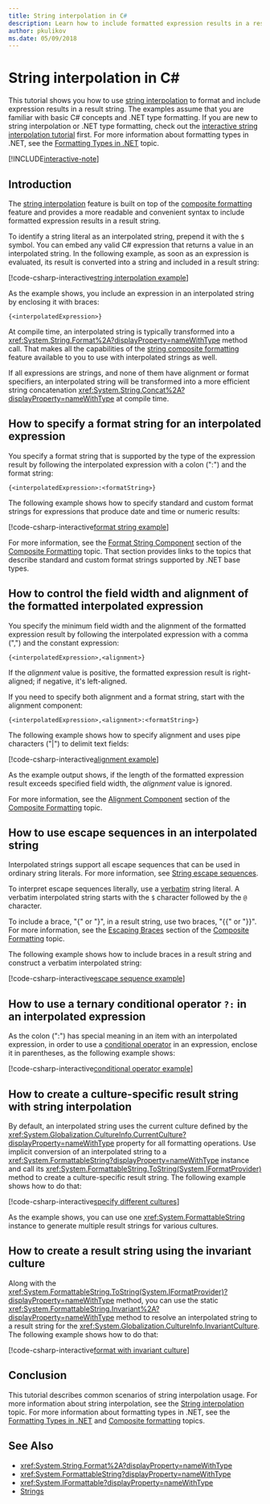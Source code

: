```yaml
---
title: String interpolation in C#
description: Learn how to include formatted expression results in a result string in C# with string interpolation.
author: pkulikov
ms.date: 05/09/2018
---
```

# String interpolation in C# #

This tutorial shows you how to use [string interpolation](../language-reference/tokens/interpolated.md) to format and include expression results in a result string. The examples assume that you are familiar with basic C# concepts and .NET type formatting. If you are new to string interpolation or .NET type formatting, check out the [interactive string interpolation tutorial](../tutorials/intro-to-csharp/interpolated-strings.yml) first. For more information about formatting types in .NET, see the [Formatting Types in .NET](../../standard/base-types/formatting-types.md) topic.

[!INCLUDE[interactive-note](~/includes/csharp-interactive-note.md)]

## Introduction

The [string interpolation](../language-reference/tokens/interpolated.md) feature is built on top of the [composite formatting](../../standard/base-types/composite-formatting.md) feature and provides a more readable and convenient syntax to include formatted expression results in a result string.

To identify a string literal as an interpolated string, prepend it with the `$` symbol. You can embed any valid C# expression that returns a value in an interpolated string. In the following example, as soon as an expression is evaluated, its result is converted into a string and included in a result string:

[!code-csharp-interactive[string interpolation example](~/samples/snippets/csharp/tutorials/string-interpolation/Program.cs#1)]

As the example shows, you include an expression in an interpolated string by enclosing it with braces:

```
{<interpolatedExpression>}
```

At compile time, an interpolated string is typically transformed into a <xref:System.String.Format%2A?displayProperty=nameWithType> method call. That makes all the capabilities of the [string composite formatting](../../standard/base-types/composite-formatting.md) feature available to you to use with interpolated strings as well.

If all expressions are strings, and none of them have alignment or format specifiers, an interpolated string will be transformed into a more efficient string concatenation <xref:System.String.Concat%2A?displayProperty=nameWithType> at compile time.

## How to specify a format string for an interpolated expression

You specify a format string that is supported by the type of the expression result by following the interpolated expression with a colon (":") and the format string:

```
{<interpolatedExpression>:<formatString>}
```

The following example shows how to specify standard and custom format strings for expressions that produce date and time or numeric results:

[!code-csharp-interactive[format string example](~/samples/snippets/csharp/tutorials/string-interpolation/Program.cs#2)]

For more information, see the [Format String Component](../../standard/base-types/composite-formatting.md#format-string-component) section of the [Composite Formatting](../../standard/base-types/composite-formatting.md) topic. That section provides links to the topics that describe standard and custom format strings supported by .NET base types.

## How to control the field width and alignment of the formatted interpolated expression

You specify the minimum field width and the alignment of the formatted expression result by following the interpolated expression with a comma (",") and the constant expression:

```
{<interpolatedExpression>,<alignment>}
```

If the *alignment* value is positive, the formatted expression result is right-aligned; if negative, it's left-aligned.

If you need to specify both alignment and a format string, start with the alignment component:

```
{<interpolatedExpression>,<alignment>:<formatString>}
```

The following example shows how to specify alignment and uses pipe characters ("|") to delimit text fields:

[!code-csharp-interactive[alignment example](~/samples/snippets/csharp/tutorials/string-interpolation/Program.cs#3)]

As the example output shows, if the length of the formatted expression result exceeds specified field width, the *alignment* value is ignored.

For more information, see the [Alignment Component](../../standard/base-types/composite-formatting.md#alignment-component) section of the [Composite Formatting](../../standard/base-types/composite-formatting.md) topic.

## How to use escape sequences in an interpolated string

Interpolated strings support all escape sequences that can be used in ordinary string literals. For more information, see [String escape sequences](../programming-guide/strings/index.md#string-escape-sequences).

To interpret escape sequences literally, use a [verbatim](../language-reference/tokens/verbatim.md) string literal. A verbatim interpolated string starts with the `$` character followed by the `@` character.

To include a brace, "{" or "}", in a result string, use two braces, "{{" or "}}". For more information, see the [Escaping Braces](../../standard/base-types/composite-formatting.md#escaping-braces) section of the [Composite Formatting](../../standard/base-types/composite-formatting.md) topic.

The following example shows how to include braces in a result string and construct a verbatim interpolated string:

[!code-csharp-interactive[escape sequence example](~/samples/snippets/csharp/tutorials/string-interpolation/Program.cs#4)]

## How to use a ternary conditional operator `?:` in an interpolated expression

As the colon (":") has special meaning in an item with an interpolated expression, in order to use a [conditional operator](../language-reference/operators/conditional-operator.md) in an expression, enclose it in parentheses, as the following example shows:

[!code-csharp-interactive[conditional operator example](~/samples/snippets/csharp/tutorials/string-interpolation/Program.cs#5)]

## How to create a culture-specific result string with string interpolation

By default, an interpolated string uses the current culture defined by the <xref:System.Globalization.CultureInfo.CurrentCulture?displayProperty=nameWithType> property for all formatting operations. Use implicit conversion of an interpolated string to a <xref:System.FormattableString?displayProperty=nameWithType> instance and call its <xref:System.FormattableString.ToString(System.IFormatProvider)> method to create a culture-specific result string. The following example shows how to do that:

[!code-csharp-interactive[specify different cultures](~/samples/snippets/csharp/tutorials/string-interpolation/Program.cs#6)]

As the example shows, you can use one <xref:System.FormattableString> instance to generate multiple result strings for various cultures.

## How to create a result string using the invariant culture

Along with the <xref:System.FormattableString.ToString(System.IFormatProvider)?displayProperty=nameWithType> method, you can use the static <xref:System.FormattableString.Invariant%2A?displayProperty=nameWithType> method to resolve an interpolated string to a result string for the <xref:System.Globalization.CultureInfo.InvariantCulture>. The following example shows how to do that:

[!code-csharp-interactive[format with invariant culture](~/samples/snippets/csharp/tutorials/string-interpolation/Program.cs#7)]

## Conclusion

This tutorial describes common scenarios of string interpolation usage. For more information about string interpolation, see the [String interpolation](../language-reference/tokens/interpolated.md) topic. For more information about formatting types in .NET, see the [Formatting Types in .NET](../../standard/base-types/formatting-types.md) and [Composite formatting](../../standard/base-types/composite-formatting.md) topics.

## See Also

- <xref:System.String.Format%2A?displayProperty=nameWithType>  
- <xref:System.FormattableString?displayProperty=nameWithType>  
- <xref:System.IFormattable?displayProperty=nameWithType>  
- [Strings](../programming-guide/strings/index.md)  
